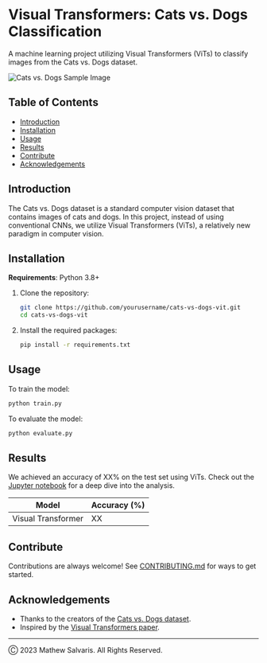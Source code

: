 # Visual Transformers: Cats vs. Dogs Classification

A machine learning project utilizing Visual Transformers (ViTs) to classify images from the Cats vs. Dogs dataset.

![Cats vs. Dogs Sample Image](path-to-sample-image.jpg)  <!-- You can replace 'path-to-sample-image.jpg' with the path to an actual image from your dataset or any representative image. -->

## Table of Contents

- [Introduction](#introduction)
- [Installation](#installation)
- [Usage](#usage)
- [Results](#results)
- [Contribute](#contribute)
- [Acknowledgements](#acknowledgements)

## Introduction

The Cats vs. Dogs dataset is a standard computer vision dataset that contains images of cats and dogs. In this project, instead of using conventional CNNs, we utilize Visual Transformers (ViTs), a relatively new paradigm in computer vision.

## Installation

**Requirements**: Python 3.8+ 

1. Clone the repository:
   ```bash
   git clone https://github.com/yourusername/cats-vs-dogs-vit.git
   cd cats-vs-dogs-vit
   ```

2. Install the required packages:
   ```bash
   pip install -r requirements.txt
   ```

## Usage

To train the model:

```bash
python train.py
```

To evaluate the model:

```bash
python evaluate.py
```

## Results

We achieved an accuracy of XX% on the test set using ViTs. Check out the [Jupyter notebook](./results-analysis.ipynb) for a deep dive into the analysis.

| Model           | Accuracy (%) |
|-----------------|--------------|
| Visual Transformer | XX         |

## Contribute

Contributions are always welcome! See [CONTRIBUTING.md](./CONTRIBUTING.md) for ways to get started.

## Acknowledgements

- Thanks to the creators of the [Cats vs. Dogs dataset](link-to-dataset).
- Inspired by the [Visual Transformers paper](link-to-paper).

---

Ⓒ 2023 Mathew Salvaris. All Rights Reserved.
```

